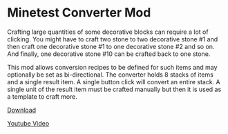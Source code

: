 Minetest Converter Mod
==========

Crafting large quantities of some decorative blocks can require a lot of clicking.
You might have to craft two stone to two decorative stone #1 and then craft one decorative stone #1 to one decorative stone #2 and so on.
And finally, one decorative stone #10 can be crafted back to one stone.

This mod allows conversion recipes to be defined for such items and may optionally be set as bi-directional.
The converter holds 8 stacks of items and a single result item.
A single button click will convert an entire stack.
A single unit of the result item must be crafted manually but then it is used as a template to craft more.

[Download](https://github.com/auouymous/converter/archive/master.zip)

[Youtube Video](https://www.youtube.com/watch?v=55ByB2YXSqU)
